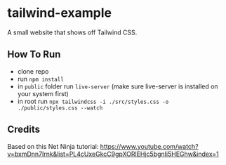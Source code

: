 # tailwind-example
A small website that shows off Tailwind CSS.

## How To Run
- clone repo
- run  `npm install`
- in `public` folder run `live-server` (make sure live-server is installed on your system first)
- in root run `npx tailwindcss -i ./src/styles.css -o ./public/styles.css --watch`

## Credits
Based on this Net Ninja tutorial: https://www.youtube.com/watch?v=bxmDnn7lrnk&list=PL4cUxeGkcC9gpXORlEHjc5bgnIi5HEGhw&index=1

